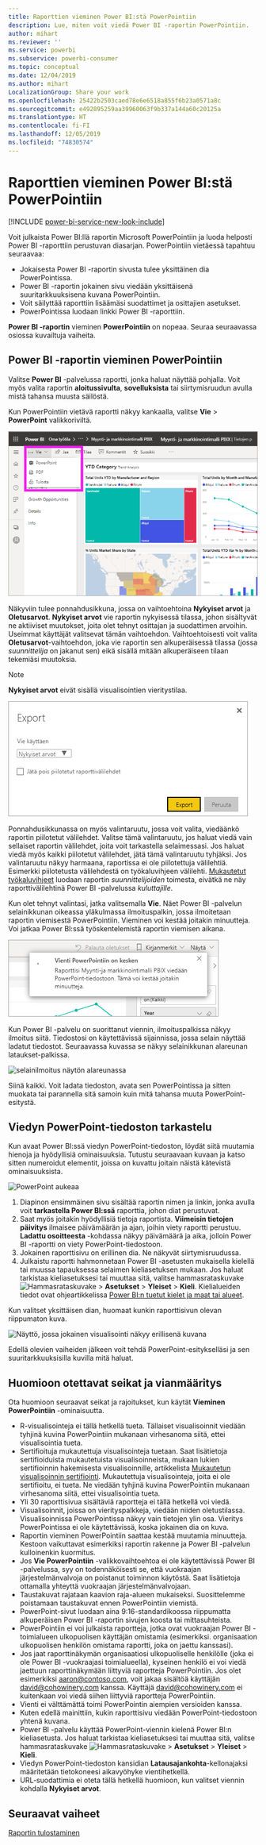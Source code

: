 ```yaml
---
title: Raporttien vieminen Power BI:stä PowerPointiin
description: Lue, miten voit viedä Power BI -raportin PowerPointiin.
author: mihart
ms.reviewer: ''
ms.service: powerbi
ms.subservice: powerbi-consumer
ms.topic: conceptual
ms.date: 12/04/2019
ms.author: mihart
LocalizationGroup: Share your work
ms.openlocfilehash: 25422b2503caed78e6e6518a855f6b23a0571a8c
ms.sourcegitcommit: e492895259aa39960063f9b337a144a60c20125a
ms.translationtype: HT
ms.contentlocale: fi-FI
ms.lasthandoff: 12/05/2019
ms.locfileid: "74830574"
---
```

# <a name="export-reports-from-power-bi-to-powerpoint"></a>Raporttien vieminen Power BI:stä PowerPointiin

[!INCLUDE [power-bi-service-new-look-include](../includes/power-bi-service-new-look-include.md)]

Voit julkaista Power BI:llä raportin Microsoft PowerPointiin ja luoda helposti Power BI -raporttiin perustuvan diasarjan. PowerPointiin vietäessä tapahtuu seuraavaa:

* Jokaisesta Power BI -raportin sivusta tulee yksittäinen dia PowerPointissa.
* Power BI -raportin jokainen sivu viedään yksittäisenä suuritarkkuuksisena kuvana PowerPointiin.
* Voit säilyttää raporttiin lisäämäsi suodattimet ja osittajien asetukset.
* PowerPointissa luodaan linkki Power BI -raporttiin.

**Power BI -raportin** vieminen **PowerPointiin** on nopeaa. Seuraa seuraavassa osiossa kuvailtuja vaiheita.

## <a name="export-your-power-bi-report-to-powerpoint"></a>Power BI -raportin vieminen PowerPointiin
Valitse **Power BI** -palvelussa raportti, jonka haluat näyttää pohjalla. Voit myös valita raportin **aloitussivulta**, **sovelluksista** tai siirtymisruudun avulla mistä tahansa muusta säilöstä.

Kun PowerPointiin vietävä raportti näkyy kankaalla, valitse **Vie** > **PowerPoint** valikkoriviltä.

![Valitse Vie valikkoriviltä](media/end-user-powerpoint/power-bi-export.png)

Näkyviin tulee ponnahdusikkuna, jossa on vaihtoehtoina **Nykyiset arvot** ja **Oletusarvot**. **Nykyiset arvot** vie raportin nykyisessä tilassa, johon sisältyvät ne aktiiviset muutokset, joita olet tehnyt osittajan ja suodattimen arvoihin. Useimmat käyttäjät valitsevat tämän vaihtoehdon. Vaihtoehtoisesti voit valita **Oletusarvot**-vaihtoehdon, joka vie raportin sen alkuperäisessä tilassa (jossa *suunnittelija* on jakanut sen) eikä sisällä mitään alkuperäiseen tilaan tekemiäsi muutoksia.

> [!NOTE]
> **Nykyiset arvot** eivät sisällä visualisointien vieritystilaa.

![Valitse vietävät asiat](media/end-user-powerpoint/power-bi-current-values.png)
 
Ponnahdusikkunassa on myös valintaruutu, jossa voit valita, viedäänkö raportin piilotetut välilehdet. Valitse tämä valintaruutu, jos haluat viedä vain sellaiset raportin välilehdet, joita voit tarkastella selaimessasi. Jos haluat viedä myös kaikki piilotetut välilehdet, jätä tämä valintaruutu tyhjäksi. Jos valintaruutu näkyy harmaana, raportissa ei ole piilotettuja välilehtiä. Esimerkki piilotetusta välilehdestä on työkaluvihjeen välilehti. [Mukautetut työkaluvihjeet](../desktop-tooltips.md) luodaan raportin *suunnittelijoiden* toimesta, eivätkä ne näy raporttivälilehtinä Power BI -palvelussa *kuluttajille*. 

Kun olet tehnyt valintasi, jatka valitsemalla **Vie**. Näet Power BI -palvelun selainikkunan oikeassa yläkulmassa ilmoituspalkin, jossa ilmoitetaan raportin viemisestä PowerPointiin. Vieminen voi kestää joitakin minuutteja. Voi jatkaa Power BI:ssä työskentelemistä raportin viemisen aikana.

![Vienti PowerPointiin on kesken -ilmoitus](media/end-user-powerpoint/power-bi-export-progress.png)

Kun Power BI -palvelu on suorittanut viennin, ilmoituspalkissa näkyy ilmoitus siitä. Tiedostosi on käytettävissä sijainnissa, jossa selain näyttää ladatut tiedostot. Seuraavassa kuvassa se näkyy selainikkunan alareunan lataukset-palkissa.

![selainilmoitus näytön alareunassa](media/end-user-powerpoint/power-bi-browsers.png)

Siinä kaikki. Voit ladata tiedoston, avata sen PowerPointissa ja sitten muokata tai parannella sitä samoin kuin mitä tahansa muuta PowerPoint-esitystä.

## <a name="check-out-your-exported-powerpoint-file"></a>Viedyn PowerPoint-tiedoston tarkastelu
Kun avaat Power BI:ssä viedyn PowerPoint-tiedoston, löydät siitä muutamia hienoja ja hyödyllisiä ominaisuuksia. Tutustu seuraavaan kuvaan ja katso sitten numeroidut elementit, joissa on kuvattu joitain näistä kätevistä ominaisuuksista.

![PowerPoint aukeaa](media/end-user-powerpoint/power-bi-powerpoint.png)

1. Diapinon ensimmäinen sivu sisältää raportin nimen ja linkin, jonka avulla voit **tarkastella Power BI:ssä** raporttia, johon diat perustuvat.
2. Saat myös joitakin hyödyllisiä tietoja raportista. **Viimeisin tietojen päivitys** ilmaisee päivämäärän ja ajan, joihin viety raportti perustuu. **Ladattu osoitteesta** -kohdassa näkyy päivämäärä ja aika, jolloin Power BI -raportti on viety PowerPoint-tiedostoon.
3. Jokainen raporttisivu on erillinen dia. Ne näkyvät siirtymisruudussa. 
4. Julkaistu raportti hahmonnetaan Power BI -asetusten mukaisella kielellä tai muussa tapauksessa selaimen kieliasetuksen mukaan. Jos haluat tarkistaa kieliasetuksesi tai muuttaa sitä, valitse hammasrataskuvake ![Hammasrataskuvake](media/end-user-powerpoint/power-bi-settings-icon.png) > **Asetukset** > **Yleiset** > **Kieli**. Kielialueiden tiedot ovat ohjeartikkelissa [Power BI:n tuetut kielet ja maat tai alueet](../supported-languages-countries-regions.md).


Kun valitset yksittäisen dian, huomaat kunkin raporttisivun olevan riippumaton kuva.

![Näyttö, jossa jokainen visualisointi näkyy erillisenä kuvana](media/end-user-powerpoint/power-bi-images.png)

Edellä olevien vaiheiden jälkeen voit tehdä PowerPoint-esitykselläsi ja sen suuritarkkuuksisilla kuvilla mitä haluat.

## <a name="considerations-and-troubleshooting"></a>Huomioon otettavat seikat ja vianmääritys
Ota huomioon seuraavat seikat ja rajoitukset, kun käytät **Vieminen PowerPointiin** -ominaisuutta.

* R-visualisointeja ei tällä hetkellä tueta. Tällaiset visualisoinnit viedään tyhjinä kuvina PowerPointiin mukanaan virhesanoma siitä, ettei visualisointia tueta.
* Sertifioituja mukautettuja visualisointeja tuetaan. Saat lisätietoja sertifioiduista mukautetuista visualisoinneista, mukaan lukien sertifioinnin hakemisesta visualisoinnille, artikkelista [Mukautetun visualisoinnin sertifiointi](../developer/power-bi-custom-visuals-certified.md). Mukautettuja visualisointeja, joita ei ole sertifioitu, ei tueta. Ne viedään tyhjinä kuvina PowerPointiin mukanaan virhesanoma siitä, ettei visualisointia tueta.
* Yli 30 raporttisivua sisältäviä raportteja ei tällä hetkellä voi viedä.
* Visualisoinnit, joissa on vierityspalkkeja, viedään niiden oletustilassa. Visualisoinnissa PowerPointissa näkyy vain tietojen ylin osa. Vieritys PowerPointissa ei ole käytettävissä, koska jokainen dia on kuva. 
* Raportin vieminen PowerPointiin saattaa kestää muutamia minuutteja. Kestoon vaikuttavat esimerkiksi raportin rakenne ja Power BI -palvelun kulloinenkin kuormitus.
* Jos **Vie PowerPointiin** -valikkovaihtoehtoa ei ole käytettävissä Power BI -palvelussa, syy on todennäköisesti se, että vuokraajan järjestelmänvalvoja on poistanut toiminnon käytöstä. Saat lisätietoja ottamalla yhteyttä vuokraajan järjestelmänvalvojaan.
* Taustakuvat rajataan kaavion raja-alueen mukaiseksi. Suosittelemme poistamaan taustakuvat ennen PowerPointiin viemistä.
* PowerPoint-sivut luodaan aina 9:16-standardikoossa riippumatta alkuperäisen Power BI -raportin sivujen koosta tai mittasuhteista.
* PowerPointiin ei voi julkaista raportteja, jotka ovat vuokraajan Power BI -toimialueen ulkopuolisen käyttäjän omistamia (esimerkiksi. organisaation ulkopuolisen henkilön omistama raportti, joka on jaettu kanssasi).
* Jos jaat raporttinäkymän organisaatiosi ulkopuoliselle henkilölle (joka ei ole Power BI -vuokraajasi toimialueella), kyseinen henkilö ei voi viedä jaettuun raporttinäkymään liittyviä raportteja PowerPointiin. Jos olet esimerkiksi aaron@contoso.com, voit jakaa sisältöä käyttäjän david@cohowinery.com kanssa. Käyttäjä david@cohowinery.com ei kuitenkaan voi viedä siihen liittyviä raportteja PowerPointiin.
* Vienti ei välttämättä toimi PowerPointin aiempien versioiden kanssa.
* Kuten edellä mainittiin, kukin raporttisivu viedään PowerPoint-tiedostoon yhtenä kuvana.
* Power BI -palvelu käyttää PowerPoint-viennin kielenä Power BI:n kieliasetusta. Jos haluat tarkistaa kieliasetuksesi tai muuttaa sitä, valitse hammasrataskuvake ![Hammasrataskuvake](media/end-user-powerpoint/power-bi-settings-icon.png) > **Asetukset** > **Yleiset** > **Kieli**.
* Viedyn PowerPoint-tiedoston kansidian **Latausajankohta**-kellonajaksi määritetään tietokoneesi aikavyöhyke vientihetkellä.
* URL-suodattimia ei oteta tällä hetkellä huomioon, kun valitset viennin kohdalla **Nykyiset arvot**.

## <a name="next-steps"></a>Seuraavat vaiheet
[Raportin tulostaminen](end-user-print.md)
